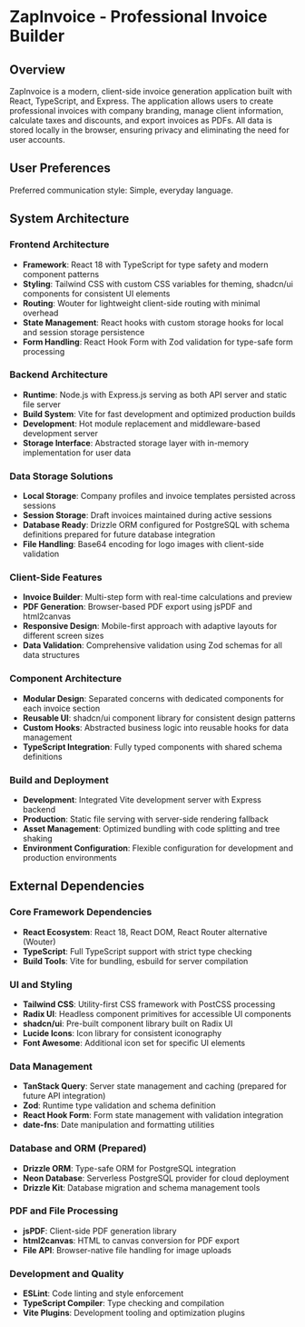 # ZapInvoice - Professional Invoice Builder

## Overview

ZapInvoice is a modern, client-side invoice generation application built with React, TypeScript, and Express. The application allows users to create professional invoices with company branding, manage client information, calculate taxes and discounts, and export invoices as PDFs. All data is stored locally in the browser, ensuring privacy and eliminating the need for user accounts.

## User Preferences

Preferred communication style: Simple, everyday language.

## System Architecture

### Frontend Architecture
- **Framework**: React 18 with TypeScript for type safety and modern component patterns
- **Styling**: Tailwind CSS with custom CSS variables for theming, shadcn/ui components for consistent UI elements
- **Routing**: Wouter for lightweight client-side routing with minimal overhead
- **State Management**: React hooks with custom storage hooks for local and session storage persistence
- **Form Handling**: React Hook Form with Zod validation for type-safe form processing

### Backend Architecture
- **Runtime**: Node.js with Express.js serving as both API server and static file server
- **Build System**: Vite for fast development and optimized production builds
- **Development**: Hot module replacement and middleware-based development server
- **Storage Interface**: Abstracted storage layer with in-memory implementation for user data

### Data Storage Solutions
- **Local Storage**: Company profiles and invoice templates persisted across sessions
- **Session Storage**: Draft invoices maintained during active sessions
- **Database Ready**: Drizzle ORM configured for PostgreSQL with schema definitions prepared for future database integration
- **File Handling**: Base64 encoding for logo images with client-side validation

### Client-Side Features
- **Invoice Builder**: Multi-step form with real-time calculations and preview
- **PDF Generation**: Browser-based PDF export using jsPDF and html2canvas
- **Responsive Design**: Mobile-first approach with adaptive layouts for different screen sizes
- **Data Validation**: Comprehensive validation using Zod schemas for all data structures

### Component Architecture
- **Modular Design**: Separated concerns with dedicated components for each invoice section
- **Reusable UI**: shadcn/ui component library for consistent design patterns
- **Custom Hooks**: Abstracted business logic into reusable hooks for data management
- **TypeScript Integration**: Fully typed components with shared schema definitions

### Build and Deployment
- **Development**: Integrated Vite development server with Express backend
- **Production**: Static file serving with server-side rendering fallback
- **Asset Management**: Optimized bundling with code splitting and tree shaking
- **Environment Configuration**: Flexible configuration for development and production environments

## External Dependencies

### Core Framework Dependencies
- **React Ecosystem**: React 18, React DOM, React Router alternative (Wouter)
- **TypeScript**: Full TypeScript support with strict type checking
- **Build Tools**: Vite for bundling, esbuild for server compilation

### UI and Styling
- **Tailwind CSS**: Utility-first CSS framework with PostCSS processing
- **Radix UI**: Headless component primitives for accessible UI components
- **shadcn/ui**: Pre-built component library built on Radix UI
- **Lucide Icons**: Icon library for consistent iconography
- **Font Awesome**: Additional icon set for specific UI elements

### Data Management
- **TanStack Query**: Server state management and caching (prepared for future API integration)
- **Zod**: Runtime type validation and schema definition
- **React Hook Form**: Form state management with validation integration
- **date-fns**: Date manipulation and formatting utilities

### Database and ORM (Prepared)
- **Drizzle ORM**: Type-safe ORM for PostgreSQL integration
- **Neon Database**: Serverless PostgreSQL provider for cloud deployment
- **Drizzle Kit**: Database migration and schema management tools

### PDF and File Processing
- **jsPDF**: Client-side PDF generation library
- **html2canvas**: HTML to canvas conversion for PDF export
- **File API**: Browser-native file handling for image uploads

### Development and Quality
- **ESLint**: Code linting and style enforcement
- **TypeScript Compiler**: Type checking and compilation
- **Vite Plugins**: Development tooling and optimization plugins